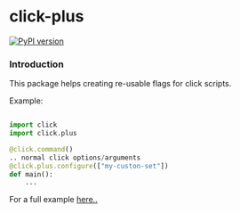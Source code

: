 # click-plus
[![PyPI version](https://badge.fury.io/py/click-plus.svg)](https://badge.fury.io/py/click-plus)
### Introduction
This package helps creating re-usable flags for click scripts.

Example:
```python

import click
import click.plus

@click.command()
.. normal click options/arguments
@click.plus.configure(["my-custon-set"])
def main():
    ...
```

For a full example [here..](README.EXTENSION.MD)
